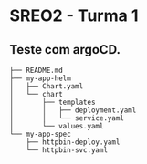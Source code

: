 # SREO2 - Turma 1
## Teste com argoCD.

```shell
├── README.md
├── my-app-helm
│   ├── Chart.yaml
│   └── chart
│       ├── templates
│       │   ├── deployment.yaml
│       │   └── service.yaml
│       └── values.yaml
└── my-app-spec
    ├── httpbin-deploy.yaml
    └── httpbin-svc.yaml
```
